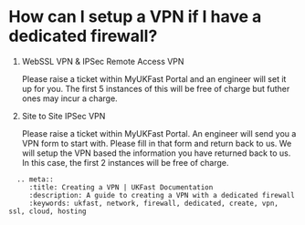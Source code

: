 # How can I setup a VPN if I have a dedicated firewall?

1. WebSSL VPN & IPSec Remote Access VPN

    Please raise a ticket within MyUKFast Portal and an engineer will set it up for you. The first 5 instances of this will be free of charge but futher ones may incur a charge.

2. Site to Site IPSec VPN

    Please raise a ticket within MyUKFast Portal. An engineer will send you a VPN form to start with. Please fill in that form and return back to us. We will setup the VPN based the information you have returned back to us. In this case, the first 2 instances will be free of charge.

```eval_rst
  .. meta::
     :title: Creating a VPN | UKFast Documentation
     :description: A guide to creating a VPN with a dedicated firewall
     :keywords: ukfast, network, firewall, dedicated, create, vpn, ssl, cloud, hosting

